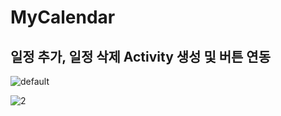 # MyCalendar
<H2> 일정 추가, 일정 삭제  Activity 생성 및 버튼 연동 </H2>

![default](https://user-images.githubusercontent.com/41147465/49453657-eccb6b00-f826-11e8-86b6-296c87c95779.PNG)




![2](https://user-images.githubusercontent.com/41147465/49453683-f8b72d00-f826-11e8-9d46-2703f57ccf24.PNG)



